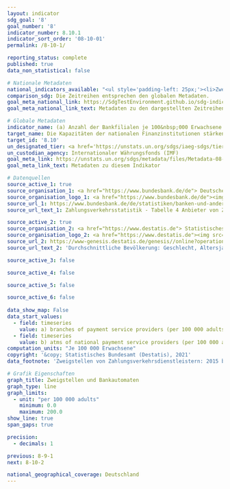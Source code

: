 ```yaml
---
layout: indicator    
sdg_goal: '8'    
goal_number: '8'    
indicator_number: 8.10.1    
indicator_sort_order: '08-10-01'    
permalink: /8-10-1/    

reporting_status: complete    
published: true    
data_non_statistical: false    

# Nationale Metadaten    
national_indicators_available: "<ul style='padding-left: 25px;'><li>Zweigstellen von Zahlungsverkehrsdienstleistern</li> <li> Bankautomaten von inländischen Zahlungsdienstleistern</li></ul>"    
comparison_sdg: Die Zeitreihen entsprechen den globalen Metadaten.    
goal_meta_national_link: https://SdgTestEnvironment.github.io/sdg-indicators/public/MetaDe/8.10.1.pdf    
goal_meta_national_link_text: Metadaten zu den dargestellten Zeitreihen    

# Globale Metadaten    
indicator_name: (a) Anzahl der Bankfilialen je 100&nbsp;000 Erwachsene und (b) Anzahl der Geldautomaten je 100&nbsp;000 Erwachsene    
target_name: Die Kapazitäten der nationalen Finanzinstitutionen stärken, um den Zugang zu Bank-, Versicherungs- und Finanzdienstleistungen für alle zu begünstigen und zu erweitern    
target_id: '8.10'    
un_designated_tier: <a href='https://unstats.un.org/sdgs/iaeg-sdgs/tier-classification/' title='Klicken Sie hier um weitere Informationen zur UN-Tier-Klassifikation zu erhalten.'  target='_blank'>Tier I</a>    
un_custodian_agency: Internationaler Währungsfonds (IMF)    
goal_meta_link: https://unstats.un.org/sdgs/metadata/files/Metadata-08-10-01.pdf    
goal_meta_link_text: Metadaten zu diesem Indikator        

# Datenquellen
source_active_1: true
source_organisation_1: <a href="https://www.bundesbank.de/de"> Deutsche Bundesbank </a>
source_organisation_logo_1: <a href="https://www.bundesbank.de/de"><img src="https://g205sdgs.github.io/sdg-indicators/public/OrgImgDe/bundesbank.png" alt="Logo bundesbank" style="height:60px; width:148px"/></a>
source_url_1: https://www.bundesbank.de/de/statistiken/banken-und-andere-finanzielle-unternehmen/zahlungsverkehr/zahlungsverkehrs-und-wertpapierabwicklungsstatistiken-804046
source_url_text_1: Zahlungsverkehrsstatistik - Tabelle 4 Anbieter von Zahlungsverkehrsdienstleistungen für Nicht-Zahlungsdienstleister

source_active_2: true
source_organisation_2: <a href="https://www.destatis.de"> Statistisches Bundesamt (Destatis) </a>
source_organisation_logo_2: <a href="https://www.destatis.de"><img src="https://g205sdgs.github.io/sdg-indicators/public/OrgImgDe/destatis.png" alt="Logo destatis" style="height:60px; width:148px"/></a>
source_url_2: https://www-genesis.destatis.de/genesis//online?operation=table&code=12411-0041&bypass=true&language=de
source_url_text_2: 'Durchschnittliche Bevölkerung: Geschlecht, Altersjahre – GENESIS online 12411-0041'

source_active_3: false

source_active_4: false

source_active_5: false

source_active_6: false
    
data_show_map: False    
data_start_values: 
  - field: timeseries
    value: a) branches of payment service providers (per 100 000 adults)
  - field: timeseries
    value: b) atms of national payment service providers (per 100 000 adults)    
computation_units: "Je 100 000 Erwachsene"    
copyright: '&copy; Statistisches Bundesamt (Destatis), 2021'    
data_footnote: 'Zweigstellen von Zahlungsverkehrsdienstleistern: 2015 bis 2018 korrigierte Daten. Bankautomaten von inländischen Zahlungsdienstleistern: 2016 bis 2018 korrigierte Daten.'    

# Grafik Eigenschaften    
graph_title: Zweigstellen und Bankautomaten    
graph_type: line    
graph_limits:
  - unit: "per 100 000 adults"
    minimum: 0.0
    maximum: 200.0
show_line: true
span_gaps: true

precision:
  - decimals: 1    

previous: 8-9-1    
next: 8-10-2    

national_geographical_coverage: Deutschland    
---
```


<span></span>